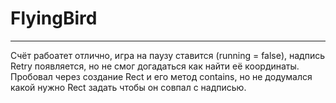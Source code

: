 # FlyingBird
------------
Счёт рабоатет отлично, игра на паузу ставится (running  = false), надпись Retry появляется, но не смог догадаться как найти её координаты. Пробовал через создание Rect и
его метод contains, но не додумался какой нужно Rect задать чтобы он совпал с надписью.
